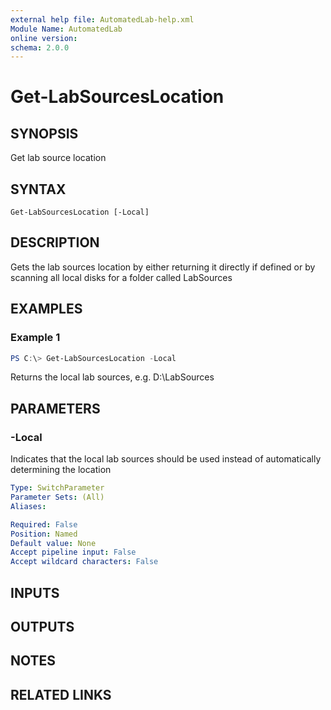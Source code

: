 ```yaml
---
external help file: AutomatedLab-help.xml
Module Name: AutomatedLab
online version:
schema: 2.0.0
---
```


# Get-LabSourcesLocation

## SYNOPSIS
Get lab source location

## SYNTAX

```
Get-LabSourcesLocation [-Local]
```

## DESCRIPTION
Gets the lab sources location by either returning it directly if defined or by scanning all local disks for a folder called LabSources

## EXAMPLES

### Example 1
```powershell
PS C:\> Get-LabSourcesLocation -Local
```

Returns the local lab sources, e.g. D:\LabSources

## PARAMETERS

### -Local
Indicates that the local lab sources should be used instead of automatically determining the location

```yaml
Type: SwitchParameter
Parameter Sets: (All)
Aliases:

Required: False
Position: Named
Default value: None
Accept pipeline input: False
Accept wildcard characters: False
```

## INPUTS

## OUTPUTS

## NOTES

## RELATED LINKS
